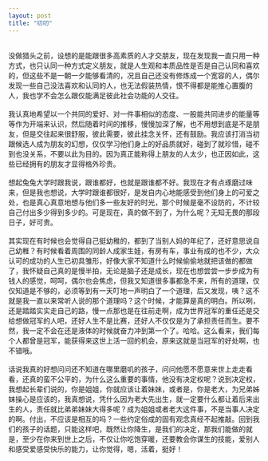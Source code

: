 ```yaml
---
layout: post
title: "叨叨"
---
```

    
没做猎头之前，设想的是能跟很多高素质的人才交朋友，现在发现我一直只用一种方式，也只认同一种方式定义朋友，就是人生观和本质品性是否是自己认同和喜欢的，但这些不是一朝一夕能够看清的，况且自己还没有修炼成一个宽容的人，偶尔发现一些自己没法喜欢和认同的人，也无法假装热情，恨不得都是能推心置腹的人，我也学不会怎么跟仅能满足彼此社会功能的人交往。  
    
我认真地希望以一个共同的爱好、对一件事相似的态度、一股能共同进步的能量等等作为开端来认识，然后随着时间的推移，慢慢加深了解，也不用想到底是不是朋友，但是交往起来很舒服，彼此需要，彼此挂念关怀，还有鼓励。我应该打消当初跟候选人成为朋友的幻想，仅仅学习他们身上的好品质就好，碰到了就珍惜，碰不到也没关系，不要以此为目的。因为真正能称得上朋友的人太少，也正因如此，这些已经拥有的朋友才显得格外珍贵。  
    
想起兔兔大学时跟我说，跟谁都好，也就是跟谁都不好。我现在才有点琢磨过味来，但是我也想说，大学时跟谁都很好，是发自内心地能感受到他们身上的可爱之处，也是真心真意地想与他们多一些友好的时光，那个时候是毫不设防的，不计较自己付出多少得到多少的。可是现在，真的做不到了，为什么呢？无知无畏的那段日子，好可贵。  
    
其实现在有时候也会觉得自己挺幼稚的，都到了当别人妈的年纪了，还好意思说自己幼稚？有时候看着周围的同龄人成家生娃，有房有车，事业有成的也不少，大众认可的成功的人生已初具雏形，好像大家不知道什么时候偷偷地就把该做的都做了，我怀疑自己真的是慢半拍，无论是脑子还是成长，现在也想尝尝一步步成为有钱人的感觉，呵呵，偶尔也会焦虑，但我又知道很多事都急不来，所有的道理，仅仅知道是不够的，必须等到有一天叮地一声明白了一个道理，后又发现，咦？这不就是我一直以来常听人说的那个道理吗？这个时候，才能算是真的明白。所以咧，还是踏踏实实走自己的路，慢一点那也是在往前走啊，成为世界冠军的重任还是交给想做冠军的人吧，还好人生不是比赛，还好人不仅仅是为了承担责任而生。要不然，我一定不会在还是液体的时候就奋力冲到第一个了。哈哈。这么看来，我们每个人都曾是冠军，能获得来这世上活一回的机会，原来这就是当冠军的好处啊，也不错哦。  
    
话说我真的好想问问还不知道在哪里磨叽的孩子，问问他愿不愿意来世上走走看看，还真的蛮不公平的，为什么这么重要的事情，他没有决定权呢？说到决定权，我想起长辈们说的，你是姐姐，你就应该让着妹妹，或者是，你是老大，为兄弟姊妹操心是应该的，我真想说，凭什么因为老大先出生，就一定要什么都让着后来出生的人，责任就比弟弟妹妹大得多呢？成为姐姐或者老大这件事，不是当事人决定的啊。付出，不应该是相互的吗？一些约定俗成的固有观念真经不起推敲。回到我们的孩子的话题，只能这样吧，既然让你降生，是我们的决定，那我们能做的就是，至少在你来到世上之后，不仅让你吃饱穿暖，还要教会你谋生的技能，爱别人和感受爱感受快乐的能力，让你觉得，嗯，活着，挺好！  


							  
		

